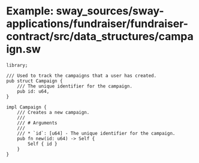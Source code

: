 # Example: sway_sources/sway-applications/fundraiser/fundraiser-contract/src/data_structures/campaign.sw

```sway
library;

/// Used to track the campaigns that a user has created.
pub struct Campaign {
    /// The unique identifier for the campaign.
    pub id: u64,
}

impl Campaign {
    /// Creates a new campaign.
    ///
    /// # Arguments
    ///
    /// * `id`: [u64] - The unique identifier for the campaign.
    pub fn new(id: u64) -> Self {
        Self { id }
    }
}

```
